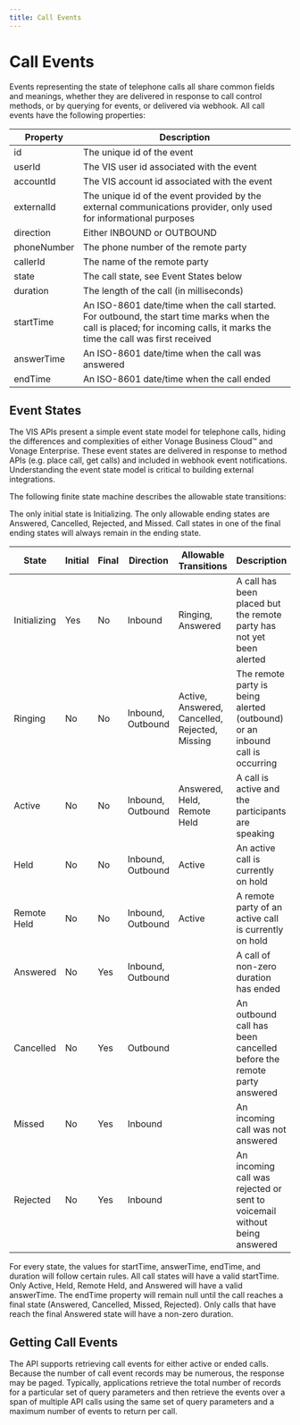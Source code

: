 ```yaml
---
title: Call Events
---
```

# Call Events

Events representing the state of telephone calls all share common fields and meanings, whether they are delivered in response to call control methods, or by querying for events, or delivered via webhook. All call events have the following properties:

| Property | Description |
| -------- | ------------|
| id          | The unique id of the event |
| userId      | The VIS user id associated with the event |
| accountId   | The VIS account id associated with the event |
| externalId  | The unique id of the event provided by the external communications provider, only used for informational purposes |
| direction   | Either INBOUND or OUTBOUND |
| phoneNumber | The phone number of the remote party |
| callerId    | The name of the remote party |
| state       | The call state, see Event States below |
| duration    | The length of the call (in milliseconds) |
| startTime   | An ISO-8601 date/time when the call started. For outbound, the start time marks when the call is placed; for incoming calls, it marks the time the call was first received |
| answerTime  | An ISO-8601 date/time when the call was answered |
| endTime     | An ISO-8601 date/time when the call ended |

## Event States

The VIS APIs present a simple event state model for telephone calls, hiding the differences and complexities of either Vonage Business Cloud™ and Vonage Enterprise. These event states are delivered in response to method APIs (e.g. place call, get calls) and included in webhook event notifications. Understanding the event state model is critical to building external integrations.

The following finite state machine describes the allowable state transitions:

The only initial state is Initializing. The only allowable ending states are Answered, Cancelled, Rejected, and Missed. Call states in one of the final ending states will always remain in the ending state.

| State | Initial | Final | Direction | Allowable Transitions | Description |
| ----- | ------- | ------| --------- | --------------------- | ----------- |
| Initializing | Yes | No  | Inbound           | Ringing, Answered                              | A call has been placed but the remote party has not yet been alerted | 
| Ringing      | No  | No  | Inbound, Outbound | Active, Answered, Cancelled, Rejected, Missing | The remote party is being alerted (outbound) or an inbound call is occurring |
| Active       | No  | No  | Inbound, Outbound | Answered, Held, Remote Held                    | A call is active and the participants are speaking |
| Held         | No  | No  | Inbound, Outbound | Active                                         | An active call is currently on hold |
| Remote Held  | No  | No  | Inbound, Outbound | Active                                         | A remote party of an active call is currently on hold |
| Answered     | No  | Yes | Inbound, Outbound |                                                | A call of non-zero duration has ended | 
| Cancelled    | No  | Yes | Outbound          |                                                | An outbound call has been cancelled before the remote party answered | 
| Missed       | No  | Yes | Inbound           |                                                | An incoming call was not answered |
| Rejected     | No  | Yes | Inbound           |                                                | An incoming call was rejected or sent to voicemail without being answered |

For every state, the values for startTime, answerTime, endTime, and duration will follow certain rules. All call states will have a valid startTime. Only Active, Held, Remote Held, and Answered will have a valid answerTime. The endTime property will remain null until the call reaches a final state (Answered, Cancelled, Missed, Rejected). Only calls that have reach the final Answered state will have a non-zero duration.

## Getting Call Events

The API supports retrieving call events for either active or ended calls. Because the number of call event records may be numerous, the response may be paged. Typically, applications retrieve the total number of records for a particular set of query parameters and then retrieve the events over a span of multiple API calls using the same set of query parameters and a maximum number of events to return per call.